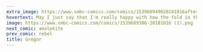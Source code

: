 ```yaml
---
extra_image: https://www.smbc-comics.com/comics/153968949020181016after.png
hovertext: May I just say that I'm really happy with how the fold in the burrito looks in panel 1.
image: https://www.smbc-comics.com/comics/1539689386-20181016 (1).png
next_comic: amalekite
prev_comic: rebel
title: Gregor
---
```


